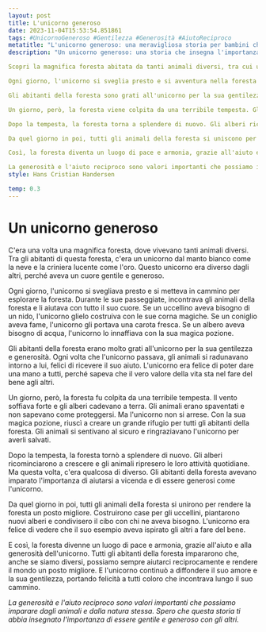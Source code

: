 ```yaml
---
layout: post
title: L'unicorno generoso
date: 2023-11-04T15:53:54.851861
tags: #UnicornoGeneroso #Gentilezza #Generosità #AiutoReciproco
metatitle: "L'unicorno generoso: una meravigliosa storia per bambini che insegna importanti valori"
description: "Un unicorno generoso: una storia che insegna l'importanza della gentilezza e della generosità"

Scopri la magnifica foresta abitata da tanti animali diversi, tra cui un unicorno dal manto bianco come la neve e la criniera lucente come l'oro. Questo unicorno è speciale perché ha un cuore gentile e generoso.

Ogni giorno, l'unicorno si sveglia presto e si avventura nella foresta per esplorarla. Durante le sue passeggiate, incontra gli animali e li aiuta con tutto il suo cuore. Costruisce nidi per gli uccellini con le sue corna magiche, porta carote fresche ai conigli affamati e innaffia gli alberi con la sua pozione magica.

Gli abitanti della foresta sono grati all'unicorno per la sua gentilezza e generosità. Si radunano intorno a lui ogni volta che passa, felici di ricevere il suo aiuto. L'unicorno è felice di poter dare una mano a tutti, perché sa che il vero valore della vita sta nel fare del bene agli altri.

Un giorno, però, la foresta viene colpita da una terribile tempesta. Gli animali sono spaventati e non sanno come proteggersi. Ma l'unicorno non si arrende. Con la sua pozione magica, crea un grande rifugio per tutti gli abitanti della foresta. Gli animali si sentono al sicuro e ringraziano l'unicorno per averli salvati.

Dopo la tempesta, la foresta torna a splendere di nuovo. Gli alberi ricominciano a crescere e gli animali riprendono le loro attività quotidiane. Ma questa volta, c'è qualcosa di diverso. Gli abitanti della foresta hanno imparato l'importanza di aiutarsi a vicenda e di essere generosi come l'unicorno.

Da quel giorno in poi, tutti gli animali della foresta si uniscono per rendere la foresta un posto migliore. Costruiscono case per gli uccellini, piantano nuovi alberi e condividono il cibo con chi ne ha bisogno. L'unicorno è felice di vedere che il suo esempio ha ispirato gli altri a fare del bene.

Così, la foresta diventa un luogo di pace e armonia, grazie all'aiuto e alla generosità dell'unicorno. Tutti gli abitanti della foresta imparano che, anche se siamo diversi, possiamo sempre aiutarci reciprocamente e rendere il mondo un posto migliore. E l'unicorno continua a diffondere il suo amore e la sua gentilezza, portando felicità a tutti coloro che incontra lungo il suo cammino.

La generosità e l'aiuto reciproco sono valori importanti che possiamo imparare dagli animali e dalla natura stessa. Spero che questa storia ti abbia insegnato l'importanza di essere gentile e generoso con gli altri.
style: Hans Cristian Handersen

temp: 0.3
---
```

# Un unicorno generoso

C'era una volta una magnifica foresta, dove vivevano tanti animali diversi. Tra gli abitanti di questa foresta, c'era un unicorno dal manto bianco come la neve e la criniera lucente come l'oro. Questo unicorno era diverso dagli altri, perché aveva un cuore gentile e generoso.

Ogni giorno, l'unicorno si svegliava presto e si metteva in cammino per esplorare la foresta. Durante le sue passeggiate, incontrava gli animali della foresta e li aiutava con tutto il suo cuore. Se un uccellino aveva bisogno di un nido, l'unicorno glielo costruiva con le sue corna magiche. Se un coniglio aveva fame, l'unicorno gli portava una carota fresca. Se un albero aveva bisogno di acqua, l'unicorno lo innaffiava con la sua magica pozione.

Gli abitanti della foresta erano molto grati all'unicorno per la sua gentilezza e generosità. Ogni volta che l'unicorno passava, gli animali si radunavano intorno a lui, felici di ricevere il suo aiuto. L'unicorno era felice di poter dare una mano a tutti, perché sapeva che il vero valore della vita sta nel fare del bene agli altri.

Un giorno, però, la foresta fu colpita da una terribile tempesta. Il vento soffiava forte e gli alberi cadevano a terra. Gli animali erano spaventati e non sapevano come proteggersi. Ma l'unicorno non si arrese. Con la sua magica pozione, riuscì a creare un grande rifugio per tutti gli abitanti della foresta. Gli animali si sentivano al sicuro e ringraziavano l'unicorno per averli salvati.

Dopo la tempesta, la foresta tornò a splendere di nuovo. Gli alberi ricominciarono a crescere e gli animali ripresero le loro attività quotidiane. Ma questa volta, c'era qualcosa di diverso. Gli abitanti della foresta avevano imparato l'importanza di aiutarsi a vicenda e di essere generosi come l'unicorno.

Da quel giorno in poi, tutti gli animali della foresta si unirono per rendere la foresta un posto migliore. Costruirono case per gli uccellini, piantarono nuovi alberi e condivisero il cibo con chi ne aveva bisogno. L'unicorno era felice di vedere che il suo esempio aveva ispirato gli altri a fare del bene.

E così, la foresta divenne un luogo di pace e armonia, grazie all'aiuto e alla generosità dell'unicorno. Tutti gli abitanti della foresta impararono che, anche se siamo diversi, possiamo sempre aiutarci reciprocamente e rendere il mondo un posto migliore. E l'unicorno continuò a diffondere il suo amore e la sua gentilezza, portando felicità a tutti coloro che incontrava lungo il suo cammino.

_La generosità e l'aiuto reciproco sono valori importanti che possiamo imparare dagli animali e dalla natura stessa. Spero che questa storia ti abbia insegnato l'importanza di essere gentile e generoso con gli altri._

        